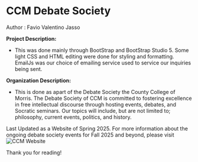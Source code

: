 <h1>CCM Debate Society</h1>

Author : Favio Valentino Jasso 

**Project Description:**
- This was done mainly through BootStrap and BootStrap Studio 5. Some light CSS and HTML editing were done for styling and formatting. EmailJs was our choice of emailing service used to service our inquiries being sent. 

**Organization Description:**
- This is done as apart of the Debate Society the County College of Morris. The Debate Society of CCM is committed to fostering excellence in free intellectual discourse through hosting events, debates, and Socratic seminars. Our topics will include, but are not limited to; philosophy, current events, politics, and history. 

Last Updated as a Website of Spring 2025. For more information about the ongoing debate society events for Fall 2025 and beyond, please visit ![CCM Website](https://www.ccm.edu/meet-ccm/campus-life/student-clubs-and-organizations/)

Thank you for reading!

